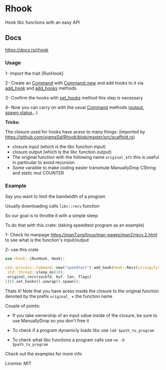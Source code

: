 # Rhook

Hook libc functions with an easy API

## Docs
https://docs.rs/rhook

### Usage

1- Import the trait [RunHook]

2- Create an [Command](std::process::Command) with [Command::new](std::process::Command::new) and add hooks to it via [add_hook](RunHook::add_hook) and [add_hooks](RunHook::add_hooks) methods

3- Confirm the hooks with [set_hooks](RunHook::set_hooks) method this step is necessary

4- Now you can carry on with the usual [Command](std::process::Command) methods ([output](std::process::Command::output), [spawn](std::process::Command::spawn),[status](std::process::Command::status),..)

**Tricks:**

The closure used for hooks have acess to many things: (imported by https://github.com/sigmaSd/Rhook/blob/master/src/scaffold.rs)
- closure input (which is the libc function input)
- closure output (which is the libc function output)
- The original function with the following name `original_$fn` this is useful in particular to avoid recursion
- Some varaible to make coding easier transmute ManuallyDrop CString and static mut COUNTER



### Example

Say you want to limit the bandwidth of a program

Usually downloading calls `libc::recv` function

So our goal is to throttle it with a simple sleep

To do that with this crate: (taking speedtest program as an example)

1- Check its manpage https://man7.org/linux/man-pages/man2/recv.2.html to see what is the
function's input/output

2- use this crate
```rust
use rhook::{RunHook, Hook};

std::process::Command::new("speedtest").add_hook(Hook::Recv(stringify!(|sockfd, buf, len, flags|{
 std::thread::sleep_ms(10);
 original_recv(sockfd, buf, len, flags)
}))).set_hooks().unwrap().spawn();
```

Thats it!
Note that you have acess inside the closure to the original function denoted by the prefix
`original_` + the function name

Couple of points:
- If you take ownership of an input value inside of the closure, be sure to use ManuallyDrop so
you don't free it

- To check if a program dynamicly loads libc use `ldd $path_to_program`

- To check what libc functions a program calls use `nm -D $path_to_program`

Check out the examples for more info

License: MIT
